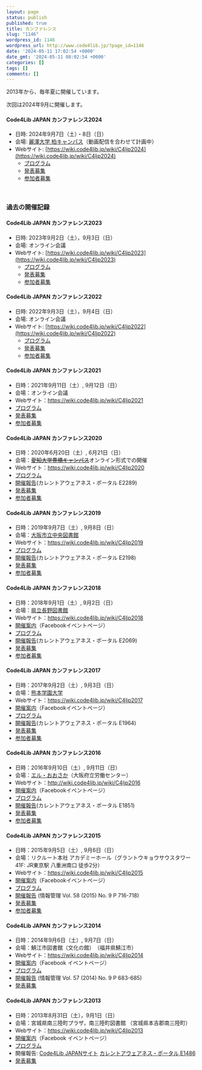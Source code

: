 ```yaml
---
layout: page
status: publish
published: true
title: カンファレンス
slug: "1146"
wordpress_id: 1146
wordpress_url: http://www.code4lib.jp/?page_id=1146
date: '2024-05-11 17:02:54 +0000'
date_gmt: '2024-05-11 08:02:54 +0000'
categories: []
tags: []
comments: []
---
```

<p>2013年から、毎年夏に開催しています。</p>
<p>次回は2024年9月に開催します。</p>

#### Code4Lib JAPAN カンファレンス2024

- 日時: 2024年9月7日（土）・8日（日）
- 会場: [麗澤大学 柏キャンパス](https://www.reitaku-u.ac.jp/)（動画配信を合わせて計画中）
- Webサイト: [https://wiki.code4lib.jp/wiki/C4ljp2024](https://wiki.code4lib.jp/wiki/C4ljp2024)
    - [プログラム](https://wiki.code4lib.jp/wiki/C4ljp2024/program)
    - [発表募集](/2024/05/conference-call-for-proposal/)
    - [参加者募集](/2024/08/call-for-participation/)

<p>&nbsp;</p>
<h3>過去の開催記録</h3>

#### Code4Lib JAPAN カンファレンス2023

- 日時: 2023年9月2日（土），9月3日（日）
- 会場: オンライン会議
- Webサイト: [https://wiki.code4lib.jp/wiki/C4ljp2023](https://wiki.code4lib.jp/wiki/C4ljp2023)
    - [プログラム](https://wiki.code4lib.jp/wiki/C4ljp2023/program)
    - [発表募集](/2023/05/conference-call-for-proposal/)
    - [参加者募集](/2023/08/call-for-participation/)

#### Code4Lib JAPAN カンファレンス2022

- 日時: 2022年9月3日（土），9月4日（日）
- 会場: オンライン会議
- Webサイト: [https://wiki.code4lib.jp/wiki/C4ljp2022](https://wiki.code4lib.jp/wiki/C4ljp2022)
    - [プログラム](https://wiki.code4lib.jp/wiki/C4ljp2021/program)
    - [発表募集](/2022/04/conference-call-for-proposal/)
    - [参加者募集](/2022/08/conference-call-for-participation/)

<h4>Code4Lib JAPAN カンファレンス2021</h4>
<ul>
<li>日時：2021年9月11日（土）, 9月12日（日）</li>
<li>会場：オンライン会議</li>
<li>Webサイト：<a href="https://wiki.code4lib.jp/wiki/C4ljp2021">https://wiki.code4lib.jp/wiki/C4ljp2021</a></li>
<li><a href="https://wiki.code4lib.jp/wiki/C4ljp2021/program">プログラム</a></li>
<li><a href="/2021/04/conference-call-for-proposal/">発表募集</a></li>
<li><a href="/2021/08/conference-call-for-participation/">参加者募集</a></li>
</ul>

<h4>Code4Lib JAPAN カンファレンス2020</h4>
<ul>
<li>日時：2020年6月20日（土）, 6月21日（日）</li>
<li>会場：<del datetime="2020-04-12T04:53:32+00:00"><a href="http://www.aichi-u.ac.jp/profile/campus/toyohashi">愛知大学豊橋キャンパス</a></del>オンライン形式での開催</li>
<li>Webサイト：<a href="https://wiki.code4lib.jp/wiki/C4ljp2020">https://wiki.code4lib.jp/wiki/C4ljp2020</a></li>
<li><a href="https://wiki.code4lib.jp/wiki/C4ljp2020/program">プログラム</a></li>
<li><a href="https://current.ndl.go.jp/e2289">開催報告</a>(カレントアウェアネス・ポータル E2289)</li>
<li><a href="/2019/12/1705">発表募集</a></li>
<li><a href="/2020/05/1752">参加者募集</a></li>
</ul>

<h4>Code4Lib JAPAN カンファレンス2019</h4>
<ul>
<li>日時：2019年9月7日（土）, 9月8日（日）</li>
<li>会場：<a href="https://www.oml.city.osaka.lg.jp/index.php?page_id=134">大阪市立中央図書館</a></li>
<li>Webサイト：<a href="https://wiki.code4lib.jp/wiki/C4ljp2019">https://wiki.code4lib.jp/wiki/C4ljp2019</a></li>
<li><a href="https://wiki.code4lib.jp/wiki/C4ljp2019/program">プログラム</a></li>
<li><a href="https://current.ndl.go.jp/e2198">開催報告</a>(カレントアウェアネス・ポータル E2198)</li>
<li><a href="/2019/03/1641">発表募集</a></li>
<li><a href="/2019/08/1679">参加者募集</a></li>
</ul>

<h4>Code4Lib JAPAN カンファレンス2018</h4>
<ul>
<li>日時：2018年9月1日（土）, 9月2日（日）</li>
<li>会場：<a href="https://www.knowledge.pref.nagano.lg.jp/portal.html">県立長野図書館</a></li>
<li>Webサイト：<a href="https://wiki.code4lib.jp/wiki/C4ljp2018">https://wiki.code4lib.jp/wiki/C4ljp2018</a></li>
<li><a href="https://www.facebook.com/events/453605408402245/">開催案内</a>（Facebookイベントページ）</li>
<li><a href="https://wiki.code4lib.jp/wiki/C4ljp2018/program">プログラム</a></li>
<li><a href="https://current.ndl.go.jp/e2069">開催報告</a>(カレントアウェアネス・ポータル E2069)</li>
<li><a href="/2018/05/1554">発表募集</a></li>
<li><a href="/2018/07/1597">参加者募集</a></li>
</ul>

<h4>Code4Lib JAPAN カンファレンス2017</h4>
<ul>
<li>日時：2017年9月2日（土）, 9月3日（日）</li>
<li>会場：<a href="http://www.kumagaku.ac.jp/">熊本学園大学</a></li>
<li>Webサイト：<a href="https://wiki.code4lib.jp/wiki/C4ljp2017">https://wiki.code4lib.jp/wiki/C4ljp2017</a></li>
<li><a href="https://www.facebook.com/events/290537184714069/">開催案内</a>（Facebookイベントページ）</li>
<li><a href="https://wiki.code4lib.jp/wiki/C4ljp2017/program">プログラム</a></li>
<li><a href="https://current.ndl.go.jp/e1964">開催報告</a>(カレントアウェアネス・ポータル E1964)</li>
<li><a href="/2017/04/1456">発表募集</a></li>
<li><a href="/2017/07/1526">参加者募集</a></li>
</ul>

<h4>Code4Lib JAPAN カンファレンス2016</h4>
<ul>
<li>日時：2016年9月10日（土）, 9月11日（日）</li>
<li>会場：<a href="http://www.l-osaka.or.jp/">エル・おおさか</a>（大阪府立労働センター）</li>
<li>Webサイト：<a href="https://wiki.code4lib.jp/wiki/C4ljp2016">http://wiki.code4lib.jp/wiki/C4ljp2016</a></li>
<li><a href="https://www.facebook.com/events/1619923901666257/">開催案内</a>（Facebookイベントページ）</li>
<li><a href="https://wiki.code4lib.jp/wiki/C4ljp2016/program">プログラム</a></li>
<li><a href="https://current.ndl.go.jp/e1851">開催報告</a>(カレントアウェアネス・ポータル E1851)</li>
<li><a href="/2016/04/1351">発表募集</a></li>
<li><a href="/2016/07/1425">参加者募集</a></li>
</ul>

<h4>Code4Lib JAPAN カンファレンス2015</h4>
<ul>
<li>日時：2015年9月5日（土）, 9月6日（日）</li>
<li>会場：リクルート本社 アカデミーホール（グラントウキョウサウスタワー 41F: JR東京駅 八重洲南口 徒歩2分）</li>
<li>Webサイト：<a href="https://wiki.code4lib.jp/wiki/C4ljp2015">https://wiki.code4lib.jp/wiki/C4ljp2015</a></li>
<li><a href="https://www.facebook.com/events/752611648189572/">開催案内</a>（Facebookイベントページ）</li>
<li><a href="https://wiki.code4lib.jp/wiki/C4ljp2015/program">プログラム</a></li>
<li><a href="https://doi.org/10.1241/johokanri.58.716">開催報告</a> (情報管理 Vol. 58 (2015) No. 9 P 716-718)</li>
<li><a href="/2015/04/1252">発表募集</a></li>
<li><a href="/2015/07/1280">参加者募集</a></li>
</ul>

<h4>Code4Lib JAPAN カンファレンス2014</h4>
<ul>
<li>日時：2014年9月6日（土）, 9月7日（日）</li>
<li>会場：鯖江市図書館（文化の館）　（福井県鯖江市）</li>
<li>Webサイト：<a href="https://wiki.code4lib.jp/wiki/C4ljp2014">https://wiki.code4lib.jp/wiki/C4ljp2014</a></li>
<li><a href="https://www.facebook.com/events/678327505589289/">開催案内</a>（Facebook イベントページ）</li>
<li><a href="https://wiki.code4lib.jp/wiki/C4ljp2014/program">プログラム</a></li>
<li><a href="https://doi.org/10.1241/johokanri.57.683">開催報告</a> (情報管理 Vol. 57 (2014) No. 9 P 683-685)</li>
<li><a href="/2014/06/1166">発表募集</a></li>
</ul>

<h4>Code4Lib JAPAN カンファレンス2013</h4>
<ul>
<li>日時：2013年8月31日（土），9月1日（日）</li>
<li>会場：宮城県南三陸町プラザ，南三陸町図書館 （宮城県本吉郡南三陸町）</li>
<li>Webサイト：<a href="https://wiki.code4lib.jp/wiki/C4ljp2013">https://wiki.code4lib.jp/wiki/C4ljp2013</a></li>
<li><a href="https://www.facebook.com/events/508858532486640/">開催案内</a>（Facebook イベントページ）</li>
<li><a href="https://wiki.code4lib.jp/wiki/C4ljp2013">プログラム</a></li>
<li>開催報告: <a href="/2013/09/1155">Code4Lib JAPANサイト</a> <a href="https://current.ndl.go.jp/e1486">カレントアウェアネス・ポータル E1486</a></li>
<li><a href="/2013/07/1128">発表募集</a></li>
</ul>
